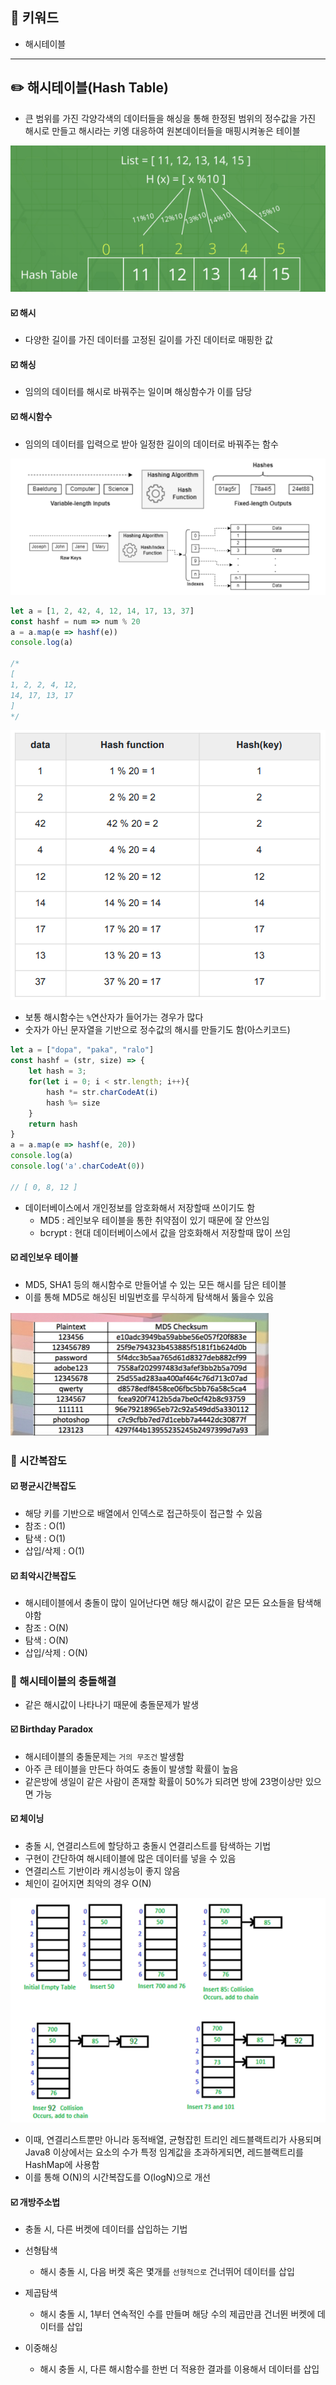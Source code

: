 ## 📓 키워드

- 해시테이블

---

## ✏️ 해시테이블(Hash Table)

- 큰 범위를 가진 각양각색의 데이터들을 해싱을 통해 한정된 범위의 정수값을 가진 해시로 만들고 해시라는 키엥 대응하여 원본데이터들을 매핑시켜놓은 테이블

![img.png](../img/해시테이블.png)

#### ☑️ 해시

- 다양한 길이를 가진 데이터를 고정된 길이를 가진 데이터로 매핑한 값

#### ☑️ 해싱

- 임의의 데이터를 해시로 바꿔주는 일이며 해싱함수가 이를 담당

#### ☑️ 해시함수

- 임의의 데이터를 입력으로 받아 일정한 길이의 데이터로 바꿔주는 함수

![img_1.png](../img/해시알고리즘.png)

```javascript
let a = [1, 2, 42, 4, 12, 14, 17, 13, 37]
const hashf = num => num % 20
a = a.map(e => hashf(e))
console.log(a)

/*
[
1, 2, 2, 4, 12,
14, 17, 13, 17
]
*/
```

![img_2.png](../img/해시함수.png)

- 보통 해시함수는 `%`연산자가 들어가는 경우가 많다
- 숫자가 아닌 문자열을 기반으로 정수값의 해시를 만들기도 함(아스키코드)
```javascript
let a = ["dopa", "paka", "ralo"]
const hashf = (str, size) => {
    let hash = 3;
    for(let i = 0; i < str.length; i++){
        hash *= str.charCodeAt(i)
        hash %= size
    }
    return hash
}
a = a.map(e => hashf(e, 20))
console.log(a)
console.log('a'.charCodeAt(0))

// [ 0, 8, 12 ]
```

- 데이터베이스에서 개인정보를 암호화해서 저장할때 쓰이기도 함
  - MD5 : 레인보우 테이블을 통한 취약점이 있기 때문에 잘 안쓰임
  - bcrypt : 현대 데이터베이스에서 값을 암호화해서 저장할때 많이 쓰임

#### ☑️ 레인보우 테이블

- MD5, SHA1 등의 해시함수로 만들어낼 수 있는 모든 해시를 담은 테이블
- 이를 통해 MD5로 해싱된 비밀번호를 무식하게 탐색해서 뚫을수 있음

![img_3.png](../img/레인보우테이블.png)

### 💭 시간복잡도

#### ☑️ 평균시간복잡도

- 해당 키를 기반으로 배열에서 인덱스로 접근하듯이 접근할 수 있음
- 참조 : O(1)
- 탐색 : O(1)
- 삽입/삭제 : O(1)

#### ☑️ 최악시간복잡도

- 해시테이블에서 충돌이 많이 일어난다면 해당 해시값이 같은 모든 요소들을 탐색해야함
- 참조 : O(N)
- 탐색 : O(N)
- 삽입/삭제 : O(N) 

### 💭 해시테이블의 충돌해결

- 같은 해시값이 나타나기 때문에 충돌문제가 발생

#### ☑️ Birthday Paradox

- 해시테이블의 충돌문제는 `거의 무조건` 발생함
- 아주 큰 테이블을 만든다 하여도 충돌이 발생할 확률이 높음
- 같은방에 생일이 같은 사람이 존재할 확률이 50%가 되려면 방에 23명이상만 있으면 가능

#### ☑️ 체이닝

- 충돌 시, 연결리스트에 할당하고 충돌시 연결리스트를 탐색하는 기법
- 구현이 간단하여 해시테이블에 많은 데이터를 넣을 수 있음
- 연결리스트 기반이라 캐시성능이 좋지 않음
- 체인이 길어지면 최악의 경우 O(N)

![img_4.png](../img/체이닝.png)

- 이때, 연결리스트뿐만 아니라 동적배열, 균형잡힌 트리인 레드블랙트리가 사용되며 Java8 이상에서는 요소의 수가 특정 임계값을 초과하게되면, 레드블랙트리를 HashMap에 사용함
- 이를 통해 O(N)의 시간복잡도를 O(logN)으로 개선

#### ☑️ 개방주소법

- 충돌 시, 다른 버켓에 데이터를 삽입하는 기법

- 선형탐색
    - 해시 충돌 시, 다음 버켓 혹은 몇개를 `선형적으로` 건너뛰어 데이터를 삽입
- 제곱탐색
  - 해시 충돌 시, 1부터 연속적인 수를 만들며 해당 수의 제곱만큼 건너뛴 버켓에 데이터를 삽입
- 이중해싱
  - 해시 충돌 시, 다른 해시함수를 한번 더 적용한 결과를 이용해서 데이터를 삽입
